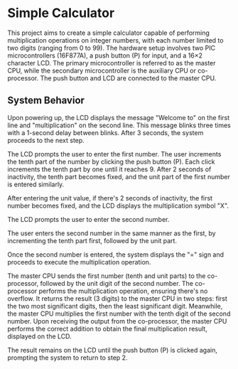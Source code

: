 # Simple Calculator 
This project aims to create a simple calculator capable of performing multiplication operations on integer numbers, with each number limited to two digits (ranging from 0 to 99). The hardware setup involves two PIC microcontrollers (16F877A), a push button (P) for input, and a 16×2 character LCD. The primary microcontroller is referred to as the master CPU, while the secondary microcontroller is the auxiliary CPU or co-processor. The push button and LCD are connected to the master CPU.

## System Behavior
Upon powering up, the LCD displays the message "Welcome to" on the first line and "multiplication" on the second line. This message blinks three times with a 1-second delay between blinks. After 3 seconds, the system proceeds to the next step.

The LCD prompts the user to enter the first number. The user increments the tenth part of the number by clicking the push button (P). Each click increments the tenth part by one until it reaches 9. After 2 seconds of inactivity, the tenth part becomes fixed, and the unit part of the first number is entered similarly.

After entering the unit value, if there's 2 seconds of inactivity, the first number becomes fixed, and the LCD displays the multiplication symbol "X".

The LCD prompts the user to enter the second number.

The user enters the second number in the same manner as the first, by incrementing the tenth part first, followed by the unit part.

Once the second number is entered, the system displays the "=" sign and proceeds to execute the multiplication operation.

The master CPU sends the first number (tenth and unit parts) to the co-processor, followed by the unit digit of the second number. The co-processor performs the multiplication operation, ensuring there's no overflow. It returns the result (3 digits) to the master CPU in two steps: first the two most significant digits, then the least significant digit. Meanwhile, the master CPU multiplies the first number with the tenth digit of the second number. Upon receiving the output from the co-processor, the master CPU performs the correct addition to obtain the final multiplication result, displayed on the LCD.

The result remains on the LCD until the push button (P) is clicked again, prompting the system to return to step 2.
